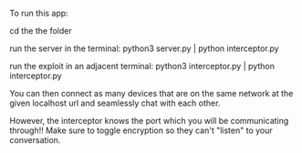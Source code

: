 To run this app:

  cd the the folder

  run the server in the terminal:
    python3 server.py    |    python interceptor.py

  run the exploit in an adjacent terminal:
    python3 interceptor.py    |    python interceptor.py

You can then connect as many devices that are on the same network at the given localhost url and seamlessly chat with each other.

However, the interceptor knows the port which you will be communicating through!! Make sure to toggle encryption so they can't "listen" to your conversation.
